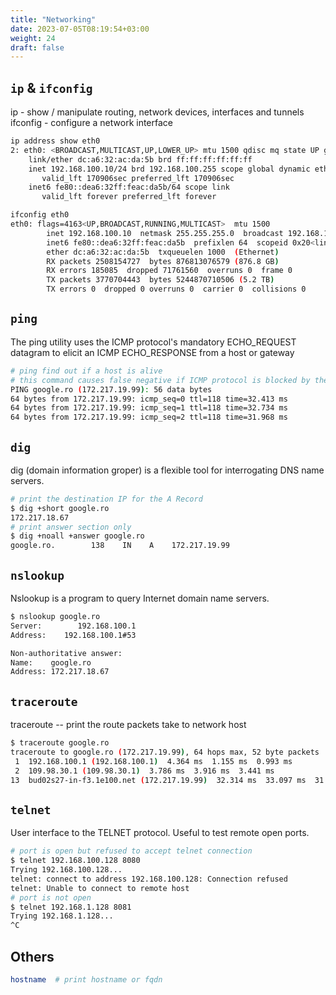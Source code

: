 ```yaml
---
title: "Networking"
date: 2023-07-05T08:19:54+03:00
weight: 24
draft: false
---
```


## `ip` & `ifconfig`

ip - show / manipulate routing, network devices, interfaces and tunnels
ifconfig - configure a network interface

```bash
ip address show eth0
2: eth0: <BROADCAST,MULTICAST,UP,LOWER_UP> mtu 1500 qdisc mq state UP group default qlen 1000
    link/ether dc:a6:32:ac:da:5b brd ff:ff:ff:ff:ff:ff
    inet 192.168.100.10/24 brd 192.168.100.255 scope global dynamic eth0
       valid_lft 170906sec preferred_lft 170906sec
    inet6 fe80::dea6:32ff:feac:da5b/64 scope link
       valid_lft forever preferred_lft forever

ifconfig eth0
eth0: flags=4163<UP,BROADCAST,RUNNING,MULTICAST>  mtu 1500
        inet 192.168.100.10  netmask 255.255.255.0  broadcast 192.168.100.255
        inet6 fe80::dea6:32ff:feac:da5b  prefixlen 64  scopeid 0x20<link>
        ether dc:a6:32:ac:da:5b  txqueuelen 1000  (Ethernet)
        RX packets 2508154727  bytes 876813076579 (876.8 GB)
        RX errors 185085  dropped 71761560  overruns 0  frame 0
        TX packets 3770704443  bytes 5244870710506 (5.2 TB)
        TX errors 0  dropped 0 overruns 0  carrier 0  collisions 0
```

## `ping`

The ping utility uses the ICMP protocol's mandatory ECHO\_REQUEST datagram to elicit an ICMP ECHO\_RESPONSE from a host or gateway

```bash
# ping find out if a host is alive
# this command causes false negative if ICMP protocol is blocked by the host
PING google.ro (172.217.19.99): 56 data bytes
64 bytes from 172.217.19.99: icmp_seq=0 ttl=118 time=32.413 ms
64 bytes from 172.217.19.99: icmp_seq=1 ttl=118 time=32.734 ms
64 bytes from 172.217.19.99: icmp_seq=2 ttl=118 time=31.968 ms
```

## `dig`

dig \(domain information groper\) is a flexible tool for interrogating DNS name servers.

```bash
# print the destination IP for the A Record
$ dig +short google.ro
172.217.18.67
# print answer section only
$ dig +noall +answer google.ro
google.ro.        138    IN    A    172.217.19.99
```

## `nslookup`

Nslookup is a program to query Internet domain name servers.

```bash
$ nslookup google.ro
Server:        192.168.100.1
Address:    192.168.100.1#53

Non-authoritative answer:
Name:    google.ro
Address: 172.217.18.67
```

## `traceroute`

traceroute -- print the route packets take to network host

```bash
$ traceroute google.ro
traceroute to google.ro (172.217.19.99), 64 hops max, 52 byte packets
 1  192.168.100.1 (192.168.100.1)  4.364 ms  1.155 ms  0.993 ms
 2  109.98.30.1 (109.98.30.1)  3.786 ms  3.916 ms  3.441 ms
13  bud02s27-in-f3.1e100.net (172.217.19.99)  32.314 ms  33.097 ms  31.379 ms
```

## `telnet`

User interface to the TELNET protocol. Useful to test remote open ports.

```bash
# port is open but refused to accept telnet connection
$ telnet 192.168.100.128 8080
Trying 192.168.100.128...
telnet: connect to address 192.168.100.128: Connection refused
telnet: Unable to connect to remote host
# port is not open
$ telnet 192.168.1.128 8081
Trying 192.168.1.128...
^C
```

## Others

```bash
hostname  # print hostname or fqdn

```
